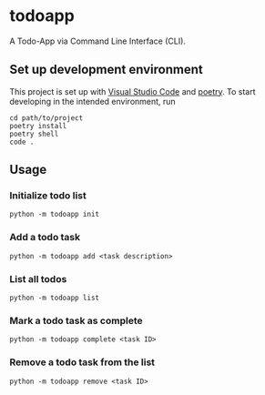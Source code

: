 # todoapp

A Todo-App via Command Line Interface (CLI).

## Set up development environment

This project is set up with [Visual Studio Code](https://code.visualstudio.com/) and [poetry](https://python-poetry.org/). To start developing in the intended environment, run

    cd path/to/project
    poetry install
    poetry shell
    code .

## Usage
### Initialize todo list
    python -m todoapp init
### Add a todo task
    python -m todoapp add <task description>
### List all todos
    python -m todoapp list
### Mark a todo task as complete
    python -m todoapp complete <task ID>
### Remove a todo task from the list
    python -m todoapp remove <task ID>
